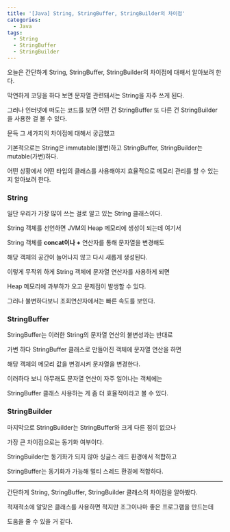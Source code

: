 ```yaml
---
title: '[Java] String, StringBuffer, StringBuilder의 차이점'
categories:
  - Java
tags:
  - String
  - StringBuffer
  - StringBuilder
---
```


오늘은 간단하게 String, StringBuffer, StringBuilder의 차이점에 대해서 알아보려 한다.

막연하게 코딩을 하다 보면 문자열 관련돼서는 String을 자주 쓰게 된다.

그러나 인터넷에 떠도는 코드를 보면 어떤 건 StringBuffer 또 다른 건 StringBuilder을 사용한 걸 볼 수 있다.

문득 그 세가지의 차이점에 대해서 궁금했고

기본적으로는 String은 immutable(불변)하고 StringBuffer, StringBuilder는 mutable(가변)하다.

어떤 상황에서 어떤 타입의 클래스를 사용해야지 효율적으로 메모리 관리를 할 수 있는지 알아보려 한다.

### String

일단 우리가 가장 많이 쓰는 걸로 알고 있는 String 클래스이다.

String 객체를 선언하면 JVM의 Heap 메모리에 생성이 되는데 여기서

String 객체를 **concat이나 +** 연산자를 통해 문자열을 변경해도

해당 객체의 공간이 늘어나지 않고 다시 새롭게 생성된다.

이렇게 무작위 하게 String 객체에 문자열 연산자를 사용하게 되면

Heap 메모리에 과부하가 오고 문제점이 발생할 수 있다.

그러나 불변하다보니 조회연산자에서는 빠른 속도를 보인다.

### StringBuffer

StringBuffer는 이러한 String의 문자열 연산의 불변성과는 반대로

가변 하다 StringBuffer 클래스로 만들어진 객체에 문자열 연산을 하면

해당 객체의 메모리 값을 변경시켜 문자열을 변경한다.

이러하다 보니 아무래도 문자열 연산이 자주 일어나는 객체에는

StringBuffer 클래스 사용하는 게 좀 더 효율적이라고 볼 수 있다.

### StringBuilder

마지막으로 StringBuilder는 StringBuffer와 크게 다른 점이 없으나

가장 큰 차이점으로는 동기화 여부이다.

StringBuilder는 동기화가 되지 않아 싱글스 레드 환경에서 적합하고

StringBuffer는 동기화가 가능해 멀티 스레드 환경에 적합하다.

---

간단하게 String, StringBuffer, StringBuilder 클래스의 차이점을 알아봤다.

적재적소에 알맞은 클래스를 사용하면 적지만 조그이나마 좋은 프로그램을 만드는데

도움을 줄 수 있을 거 같다.
